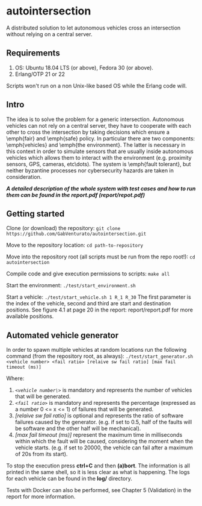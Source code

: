 # autointersection
A distributed solution to let autonomous vehicles cross an intersection without 
relying on a central server.

## Requirements
1. OS: Ubuntu 18.04 LTS (or above), Fedora 30 (or above).
2. Erlang/OTP 21 or 22

Scripts won't run on a non Unix-like based OS while the Erlang code will.

## Intro
The idea is to solve the problem for a generic intersection. Autonomous vehicles can not rely on a central server, they have to cooperate with each other to cross the intersection by taking decisions which ensure a \emph{fair} and \emph{safe} policy. In particular there are two components: \emph{vehicles} and \emph{the environment}. The latter is necessary in this context in order to simulate sensors that are usually inside autonomous vehicles which allows them to interact with the environment (e.g. proximity sensors, GPS, cameras, etc\dots).
The system is \emph{fault tolerant}, but neither byzantine processes nor cybersecurity hazards are taken in consideration.

***A detailed description of the whole system with test cases and how to run them can be found in the report.pdf (report/repot.pdf)***

## Getting started

Clone (or download) the repository:
`git clone https://github.com/GabVenturato/autointersection.git`

Move to the repository location:
`cd path-to-repository`

Move into the repository root (all scripts must be run from the repo root!):
`cd autointersection`

Compile code and give execution permissions to scripts:
`make all`

Start the environment:
`./test/start_environment.sh`

Start a vehicle:
`./test/start_vehicle.sh 1 R_1 R_30`
The first parameter is the index of the vehicle, second and third are start and destination positions.
See figure 4.1 at page 20 in the report: report/report.pdf for more available positions.

## Automated vehicle generator

In order to spawn multiple vehicles at random locations run the following command (from the repository root, as always):
`./test/start_generator.sh <vehicle number> <fail ratio> [relaive sw fail ratio] [max fail timeout (ms)]`

Where:
1. *`<vehicle number\>`* is mandatory and represents the number of vehicles that will be generated.
2. *`<fail ratio>`* is mandatory and represents the percentage (expressed as a number 0 <= x <= 1) of failures that will be generated.
3. *[relaive sw fail ratio]* is optional and represents the ratio of software failures caused by the generator. (e.g. if set to 0.5, half of the faults will be software and the other half will be mechanical).
4. *[max fail timeout (ms)]* represent the maximum time in milliseconds within which the fault will be caused, considering the moment when the vehicle starts. (e.g. if set to 20000, the vehicle can fail after a maximum of 20s from its start).

To stop the execution press **ctrl+C** and then **(a)bort**. The information is all printed in the same shell, so it is less clear as what is happening. The logs for each vehicle can be found in the **log/** directory.

Tests with Docker can also be performed, see Chapter 5 (Validation) in the report for more information.